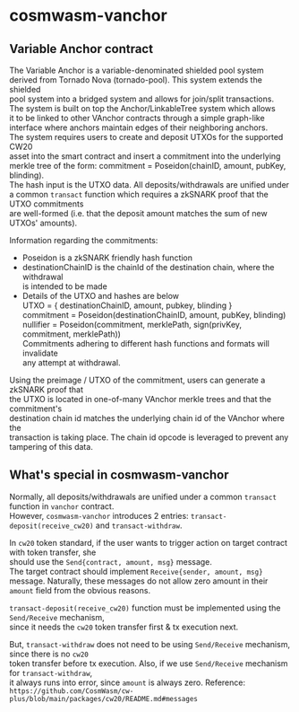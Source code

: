 # cosmwasm-vanchor

## Variable Anchor contract  

The Variable Anchor is a variable-denominated shielded pool system  
derived from Tornado Nova (tornado-pool). This system extends the shielded   
pool system into a bridged system and allows for join/split transactions.  
The system is built on top the Anchor/LinkableTree system which allows  
it to be linked to other VAnchor contracts through a simple graph-like  
interface where anchors maintain edges of their neighboring anchors.  
The system requires users to create and deposit UTXOs for the supported CW20  
asset into the smart contract and insert a commitment into the underlying  
merkle tree of the form: commitment = Poseidon(chainID, amount, pubKey, blinding).  
The hash input is the UTXO data. All deposits/withdrawals are unified under  
a common `transact` function which requires a zkSNARK proof that the UTXO commitments  
are well-formed (i.e. that the deposit amount matches the sum of new UTXOs' amounts).  

Information regarding the commitments:  
- Poseidon is a zkSNARK friendly hash function  
- destinationChainID is the chainId of the destination chain, where the withdrawal  
    is intended to be made  
- Details of the UTXO and hashes are below  
UTXO = { destinationChainID, amount, pubkey, blinding }  
commitment = Poseidon(destinationChainID, amount, pubKey, blinding)  
nullifier = Poseidon(commitment, merklePath, sign(privKey, commitment, merklePath))  
Commitments adhering to different hash functions and formats will invalidate  
any attempt at withdrawal.  

Using the preimage / UTXO of the commitment, users can generate a zkSNARK proof that  
the UTXO is located in one-of-many VAnchor merkle trees and that the commitment's  
destination chain id matches the underlying chain id of the VAnchor where the  
transaction is taking place. The chain id opcode is leveraged to prevent any  
tampering of this data.  

## What's special in cosmwasm-vanchor  

Normally, all deposits/withdrawals are unified under a common `transact` function in `vanchor` contract.  
However, `cosmwasm-vanchor` introduces 2 entries: `transact-deposit(receive_cw20)` and `transact-withdraw`.   
  
In `cw20` token standard, if the user wants to trigger action on target contract with token transfer, she  
should use the `Send{contract, amount, msg}` message.  
The target contract should implement `Receive{sender, amount, msg}` message.
Naturally, these messages do not allow zero amount in their `amount` field from the obvious reasons.

`transact-deposit(receive_cw20)` function must be implemented using the `Send/Receive` mechanism,   
since it needs the `cw20` token transfer first & tx execution next.

But, `transact-withdraw` does not need to be using `Send/Receive` mechanism, since there is no `cw20`  
token transfer before tx execution. Also, if we use `Send/Receive` mechanism for `transact-withdraw`,  
it always runs into error, since `amount` is always zero.
Reference: `https://github.com/CosmWasm/cw-plus/blob/main/packages/cw20/README.md#messages`